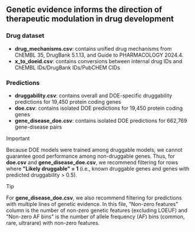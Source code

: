 ## Genetic evidence informs the direction of therapeutic modulation in drug development

### Drug dataset
* **drug_mechanisms.csv**: contains unified drug mechanisms from ChEMBL 35, DrugBank 5.1.13, and Guide to PHARMACOLOGY 2024.4.
* **x_to_doeid.csv**: contains conversions between internal drug IDs and ChEMBL IDs/DrugBank IDs/PubCHEM CIDs

### Predictions
* **druggability.csv**: contains overall and DOE-specific druggability predictions for 19,450 protein coding genes
* **doe.csv**: contains isolated DOE predictions for 19,450 protein coding genes
* **gene_disease_doe.csv**: contains isolated DOE predictions for 662,769 gene-disease pairs

> [!IMPORTANT]
> Because DOE models were trained among druggable models, we cannot guarantee good performance among non-druggable genes. Thus, for **doe.csv** and **gene_disease_doe.csv**, we recommend filtering for rows where **"Likely druggable" = 1** (i.e., known druggable genes and genes with predicted druggability > 0.5). 

> [!TIP]
> For **gene_disease_doe.csv**, we also recommend filtering for predictions with multiple lines of genetic evidence. In this file, "Non-zero features" column is the number of non-zero genetic features (excluding LOEUF) and "Non-zero AF bins" is the number of allele frequency (AF) bins (common, rare, ultrarare) with non-zero features.

